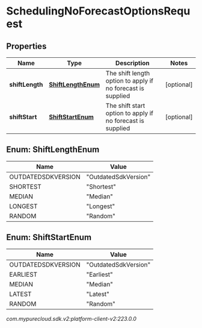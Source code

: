 # SchedulingNoForecastOptionsRequest


## Properties

| Name | Type | Description | Notes |
| ------------ | ------------- | ------------- | ------------- |
| **shiftLength** | [**ShiftLengthEnum**](#Enum--ShiftLengthEnum) | The shift length option to apply if no forecast is supplied |  [optional] |
| **shiftStart** | [**ShiftStartEnum**](#Enum--ShiftStartEnum) | The shift start option to apply if no forecast is supplied |  [optional] |


## Enum: ShiftLengthEnum

| Name | Value |
| ---- | ----- |
| OUTDATEDSDKVERSION | &quot;OutdatedSdkVersion&quot; | 
| SHORTEST | &quot;Shortest&quot; | 
| MEDIAN | &quot;Median&quot; | 
| LONGEST | &quot;Longest&quot; | 
| RANDOM | &quot;Random&quot; | 


## Enum: ShiftStartEnum

| Name | Value |
| ---- | ----- |
| OUTDATEDSDKVERSION | &quot;OutdatedSdkVersion&quot; | 
| EARLIEST | &quot;Earliest&quot; | 
| MEDIAN | &quot;Median&quot; | 
| LATEST | &quot;Latest&quot; | 
| RANDOM | &quot;Random&quot; | 




_com.mypurecloud.sdk.v2:platform-client-v2:223.0.0_
